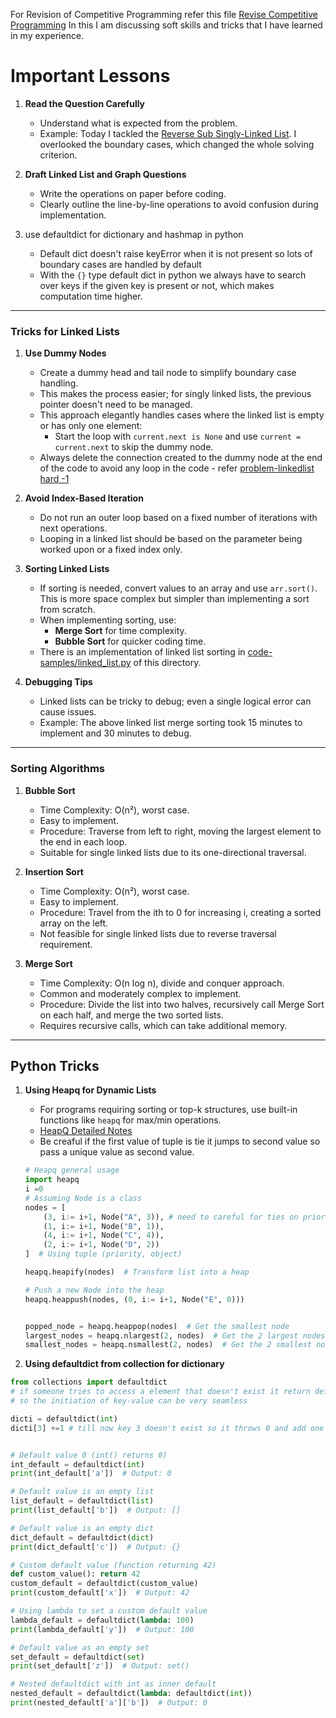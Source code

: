 For Revision of Competitive Programming refer this file [Revise Competitive Programming](./Revise_CompetiveProgramming.md)
In this I am discussing soft skills and tricks that I have learned in my experience.

# Important Lessons
1. **Read the Question Carefully**
   - Understand what is expected from the problem.
   - Example: Today I tackled the [Reverse Sub Singly-Linked List](https://leetcode.com/problems/reverse-linked-list-ii/?envType=problem-list-v2&envId=linked-list). I overlooked the boundary cases, which changed the whole solving criterion.

2. **Draft Linked List and Graph Questions**
   - Write the operations on paper before coding.
   - Clearly outline the line-by-line operations to avoid confusion during implementation.

3. use defaultdict for dictionary and hashmap in python
   - Default dict doesn't raise keyError when it is not present so lots of boundary cases are handled by default 
   - With the `{}` type default dict in python we always have to search over keys if the given key is present or not, which makes computation time higher.
---

### Tricks for Linked Lists

1. **Use Dummy Nodes**
   - Create a dummy head and tail node to simplify boundary case handling.
   - This makes the process easier; for singly linked lists, the previous pointer doesn't need to be managed.
   - This approach elegantly handles cases where the linked list is empty or has only one element:
     - Start the loop with `current.next is None` and use `current = current.next` to skip the dummy node.
   - Always delete the connection created to the dummy node at the end of the code to avoid any loop in the code - refer [problem-linkedlist hard -1](./Problem_solving_logs.md) 

2. **Avoid Index-Based Iteration**
   - Do not run an outer loop based on a fixed number of iterations with next operations.
   - Looping in a linked list should be based on the parameter being worked upon or a fixed index only.

3. **Sorting Linked Lists**
   - If sorting is needed, convert values to an array and use `arr.sort()`. This is more space complex but simpler than implementing a sort from scratch.
   - When implementing sorting, use:
     - **Merge Sort** for time complexity.
     - **Bubble Sort** for quicker coding time.
   - There is an implementation of linked list sorting in [code-samples/linked_list.py](./code_samples/linked_list.py) of this directory.

4. **Debugging Tips**
   - Linked lists can be tricky to debug; even a single logical error can cause issues.
   - Example: The above linked list merge sorting took 15 minutes to implement and 30 minutes to debug.

---

### Sorting Algorithms

1. **Bubble Sort** 
   - Time Complexity: O(n²), worst case.
   - Easy to implement.
   - Procedure: Traverse from left to right, moving the largest element to the end in each loop.
   - Suitable for single linked lists due to its one-directional traversal.

2. **Insertion Sort** 
   - Time Complexity: O(n²), worst case.
   - Easy to implement.
   - Procedure: Travel from the ith to 0 for increasing i, creating a sorted array on the left.
   - Not feasible for single linked lists due to reverse traversal requirement.

3. **Merge Sort** 
   - Time Complexity: O(n log n), divide and conquer approach.
   - Common and moderately complex to implement.
   - Procedure: Divide the list into two halves, recursively call Merge Sort on each half, and merge the two sorted lists.
   - Requires recursive calls, which can take additional memory.

---

## Python Tricks

1. **Using Heapq for Dynamic Lists**
   - For programs requiring sorting or top-k structures, use built-in functions like `heapq` for max/min operations.
   - [HeapQ Detailed Notes](./heapq_python_tutorial.md)
   - Be creaful if the first value of tuple is tie it jumps to second value so pass a unique value as second value.

   ```python
   # Heapq general usage 
   import heapq
   i =0
   # Assuming Node is a class
   nodes = [
       (3, i:= i+1, Node("A", 3)), # need to careful for ties on priority it will throw error
       (1, i:= i+1, Node("B", 1)),
       (4, i:= i+1, Node("C", 4)),
       (2, i:= i+1, Node("D", 2))
   ]  # Using tuple (priority, object)
   
   heapq.heapify(nodes)  # Transform list into a heap
   
   # Push a new Node into the heap
   heapq.heappush(nodes, (0, i:= i+1, Node("E", 0)))

   
   popped_node = heapq.heappop(nodes)  # Get the smallest node
   largest_nodes = heapq.nlargest(2, nodes)  # Get the 2 largest nodes
   smallest_nodes = heapq.nsmallest(2, nodes)  # Get the 2 smallest nodes
   ```
2. **Using defaultdict from collection for dictionary**

```python
from collections import defaultdict
# if someone tries to access a element that doesn't exist it return default value
# so the initiation of key-value can be very seamless 

dicti = defaultdict(int)
dicti[3] +=1 # till now key 3 doesn't exist so it throws 0 and add one to it


# Default value 0 (int() returns 0)
int_default = defaultdict(int)
print(int_default['a'])  # Output: 0

# Default value is an empty list
list_default = defaultdict(list)
print(list_default['b'])  # Output: []

# Default value is an empty dict
dict_default = defaultdict(dict)
print(dict_default['c'])  # Output: {}

# Custom default value (function returning 42)
def custom_value(): return 42
custom_default = defaultdict(custom_value)
print(custom_default['x'])  # Output: 42

# Using lambda to set a custom default value
lambda_default = defaultdict(lambda: 100)
print(lambda_default['y'])  # Output: 100

# Default value as an empty set
set_default = defaultdict(set)
print(set_default['z'])  # Output: set()

# Nested defaultdict with int as inner default
nested_default = defaultdict(lambda: defaultdict(int))
print(nested_default['a']['b'])  # Output: 0
```
```